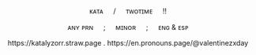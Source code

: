   <p align="center">
ᴋᴀᴛᴀ⠀⠀/⠀⠀ᴛᴡᴏᴛɪᴍᴇ⠀⠀!!
    </p>
     <p align="center">
ᴀɴʏ ᴘʀɴ⠀⠀;⠀⠀ᴍɪɴᴏʀ⠀⠀;⠀⠀ᴇɴɢ & ᴇsᴘ
    </p>
  <p align="center">
https://katalyzorr.straw.page . https://en.pronouns.page/@valentinezxday
    </p>
<!--
**valentinesxday/valentinesxday** is a ✨ _special_ ✨ repository because its `README.md` (this file) appears on your GitHub profile.

Here are some ideas to get you started:

- 🔭 I’m currently working on ...
- 🌱 I’m currently learning ...
- 👯 I’m looking to collaborate on ...
- 🤔 I’m looking for help with ...
- 💬 Ask me about ...
- 📫 How to reach me: ...
- 😄 Pronouns: ...
- ⚡ Fun fact: ...
-->
